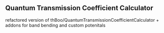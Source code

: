 Quantum Transmission Coefficient Calculator
-------------------------------------------

refactored version of thBoo/QuantumTransmissionCoefficientCalculator +
addons for band bending and custom potenitals
